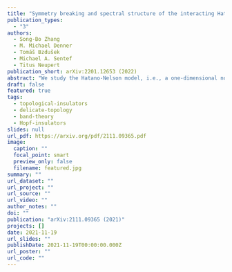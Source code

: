 ```yaml
---
title: "Symmetry breaking and spectral structure of the interacting Hatano-Nelson model"
publication_types:
  - "3"
authors:
  - Song-Bo Zhang
  - M. Michael Denner
  - Tomáš Bzdušek
  - Michael A. Sentef
  - Titus Neupert
publication_short: arXiv:2201.12653 (2022)
abstract: "We study the Hatano-Nelson model, i.e., a one-dimensional non-Hermitian chain of spinless fermions with nearest-neighbor nonreciprocal hopping, in the presence of repulsive nearest-neighbor interactions. At half-filling, we find two $\mathcal{PT}$ transitions, as the interaction strength increases. The first transition is marked by an exceptional point between the first and the second excited state in a finite-size system and is a first-order symmetry-breaking transition into a charge density wave regime. Persistent currents characteristic of the Hatano-Nelson model abruptly vanish at the transition. The second transition happens at a critical interaction strength that scales with the system size and can thus only be observed in finite-size systems. It is characterized by a collapse of all energy eigenvalues onto the real axis. We further show that in a strong interaction regime, but away from half-filling, the many-body spectrum shows point gaps with nontrivial winding numbers, akin to the topological properties of the single-particle spectrum of the Hatano-Nelson chain. Our results contribute to an understanding of fermionic many-body systems with non-Hermitian Hamiltonians."
draft: false
featured: true
tags:
  - topological-insulators
  - delicate-topology
  - band-theory
  - Hopf-insulators
slides: null
url_pdf: https://arxiv.org/pdf/2111.09365.pdf
image:
  caption: ""
  focal_point: smart
  preview_only: false
  filename: featured.jpg
summary: ""
url_dataset: ""
url_project: ""
url_source: ""
url_video: ""
author_notes: ""
doi: ""
publication: "arXiv:2111.09365 (2021)"
projects: []
date: 2021-11-19
url_slides: ""
publishDate: 2021-11-19T00:00:00.000Z
url_poster: ""
url_code: ""
---
```

